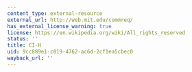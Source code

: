 ```yaml
---
content_type: external-resource
external_url: http://web.mit.edu/commreq/
has_external_license_warning: true
license: https://en.wikipedia.org/wiki/All_rights_reserved
status: ''
title: CI-H
uid: 9cc889e1-c019-4762-ac6d-2cf1ea5cbec0
wayback_url: ''
---
```

